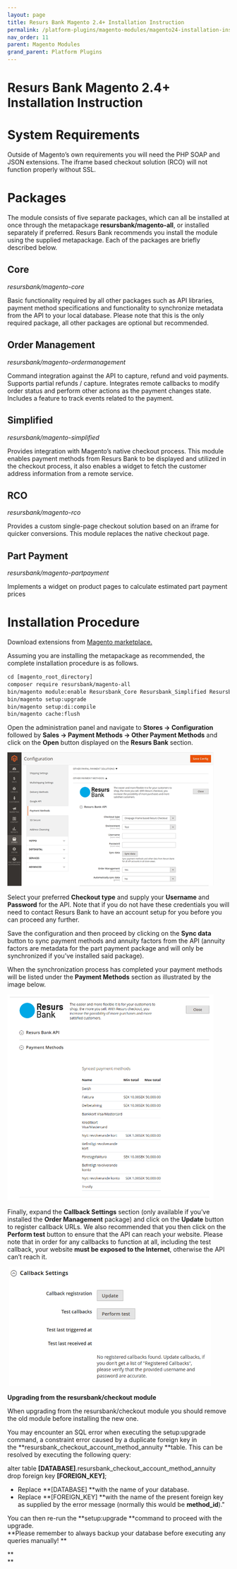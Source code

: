 ```yaml
---
layout: page
title: Resurs Bank Magento 2.4+ Installation Instruction
permalink: /platform-plugins/magento-modules/magento24-installation-instruction/
nav_order: 11
parent: Magento Modules
grand_parent: Platform Plugins
---
```


# Resurs Bank Magento 2.4+ Installation Instruction 

# System Requirements
Outside of Magento’s own requirements you will need the PHP SOAP and
JSON extensions. The iframe based checkout solution (RCO) will not
function properly without SSL.

# Packages
The module consists of five separate packages, which can all be
installed at once through the metapackage **resursbank/magento-all**, or
installed separately if preferred. Resurs Bank recommends you install
the module using the supplied metapackage. Each of the packages are
briefly described below.

## Core
*resursbank/magento-core*

Basic functionality required by all other packages such as API
libraries, payment method specifications and functionality to
synchronize metadata from the API to your local database. Please note
that this is the only required package, all other packages are optional
but recommended.

## Order Management
*resursbank/magento-ordermanagement*

Command integration against the API to capture, refund and void
payments. Supports partial refunds / capture. Integrates remote
callbacks to modify order status and perform other actions as the
payment changes state. Includes a feature to track events related to the
payment.

## Simplified
*resursbank/magento-simplified*

Provides integration with Magento’s native checkout process. This module
enables payment methods from Resurs Bank to be displayed and utilized in
the checkout process, it also enables a widget to fetch the customer
address information from a remote service.

## RCO
*resursbank/magento-rco*

Provides a custom single-page checkout solution based on an iframe for
quicker conversions. This module replaces the native checkout page.

## Part Payment
*resursbank/magento-partpayment*

Implements a widget on product pages to calculate estimated part payment
prices

# Installation Procedure
Download extensions from [Magento
marketplace.](https://marketplace.magento.com/resursbank-magento-all.html)

Assuming you are installing the metapackage as recommended, the complete
installation procedure is as follows.

```xml
cd [magento_root_directory]
composer require resursbank/magento-all
bin/magento module:enable Resursbank_Core Resursbank_Simplified Resursbank_Rco Resursbank_Ordermanagement Resursbank_Partpayment
bin/magento setup:upgrade
bin/magento setup:di:compile
bin/magento cache:flush
```
Open the administration panel and navigate to **Stores -\>
Configuration** followed by **Sales -\> Payment Methods -\> Other
Payment Methods** and click on the **Open** button displayed on the
**Resurs Bank** section.

![](../../../attachments/71794809/71794811.png)

Select your preferred **Checkout type** and supply your **Username** and
**Password** for the API. Note that if you do not have these credentials
you will need to contact Resurs Bank to have an account setup for you
before you can proceed any further.

Save the configuration and then proceed by clicking on the **Sync data**
button to sync payment methods and annuity factors from the API (annuity
factors are metadata for the part payment package and will only be
synchronized if you’ve installed said package).

When the synchronization process has completed your payment methods will
be listed under the **Payment Methods** section as illustrated by the
image below.

![](../../../attachments/71794809/71794812.png)

Finally, expand the **Callback Settings** section (only available if
you’ve installed the **Order Management** package) and click on the
**Update** button to register callback URLs. We also recommended that
you then click on the **Perform test** button to ensure that the API can
reach your website. Please note that in order for any callbacks to
function at all, including the test callback, your website **must be
exposed to the Internet**, otherwise the API can’t reach it.

 ![](../../../attachments/71794809/71794813.png)

**Upgrading from the resursbank/checkout module**

When upgrading from the resursbank/checkout module you should remove the
old module before installing the new one.

You may encounter an SQL error when executing the setup:upgrade command,
a constraint error caused by a duplicate foreign key in
the **resursbank_checkout_account_method_annuity **table. This can be
resolved by executing the following query:

alter table **\[DATABASE\]**.resursbank_checkout_account_method_annuity
drop foreign key **\[FOREIGN_KEY\]**;

- Replace **\[DATABASE\] **with the name of your database.
- Replace **\[FOREIGN_KEY\] **with the name of the present foreign key
  as supplied by the error message (normally this would
  be **method_id**)."

You can then re-run the **setup:upgrade **command to proceed with the
upgrade.  
**Please remember to always backup your database before executing any
queries manually! **

**  
**

